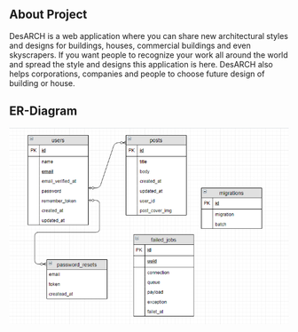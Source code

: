 ## About Project

DesARCH is a web application where you can share new architectural styles and designs for buildings, 
houses, commercial buildings and even skyscrapers. If you want people to recognize your work all around 
the world and spread the style and designs this application is here. DesARCH also helps corporations, companies
and people to choose future design of building or house. 


## ER-Diagram
<p align="center"><img src="diagram.png"></p>
